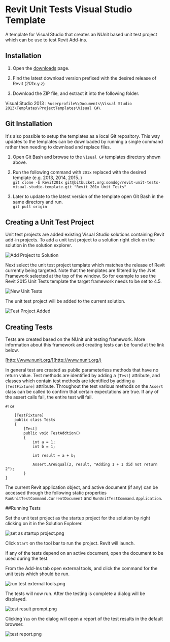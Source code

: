 # Revit Unit Tests Visual Studio Template

A template for Visual Studio that creates an NUnit based unit test project which can be use to test Revit Add-ins.

## Installation

1. Open the [downloads](https://bitbucket.org/somddg/revit-unit-tests-visual-studio-template/downloads) page.

2. Find the latest download version prefixed with the desired release of Revit (_201x_.y.z)

3. Download the ZIP file, and extract it into the following folder.

Visual Studio 2013
: `%userprofile%\Documents\Visual Studio 2013\Templates\ProjectTemplates\Visual C#\`

## Git Installation

It's also possible to setup the templates as a local Git repository. This way updates to the templates can be downloaded by running a single command rather then needing to download and replace files.

1. Open Git Bash and browse to the `Visual C#` templates directory shown above.

2. Run the following command with `201x` replaced with the desired template (e.g. 2013, 2014, 2015..)  
   `git clone -b Revit201x git@bitbucket.org:somddg/revit-unit-tests-visual-studio-template.git "Revit 201x Unit Tests" `

3. Later to update to the latest version of the template open Git Bash in the same directory and run.  
   `git pull origin`

## Creating a Unit Test Project

Unit test projects are added existing Visual Studio solutions containing Revit add-in projects. To add a unit test project to a solution right click on the solution in the solution explorer.

![Add Project to Solution](./images/add%20project%20to%20solution.png)

Next select the unit test project template which matches the release of Revit currently being targeted. Note that the templates are filtered by the .Net Framework selected at the top of the window. So for example to see the Revit 2015 Unit Tests template the target framework needs to be set to 4.5.

![New Unit Tests](./images/New%20Unit%20Tests.png)

The unit test project will be added to the current solution.

![Test Project Added](./images/test%20project%20added.png)

## Creating Tests

Tests are created based on the NUnit unit testing framework. More information about this framework and creating tests can be found at the link below.

[http://www.nunit.org/](http://www.nunit.org/)

In general test are created as public parameterless methods that have no return value. Test methods are identified by adding a `[Test]` attribute, and classes which contain test methods are identified by adding a `[TestFixture]` attribute. Throughout the test various methods on the `Assert` class can be called to confirm that certain expectations are true. If any of the assert calls fail, the entire test will fail.

```
#!c#

    [TestFixture]
    public class Tests
    {
        [Test]
        public void TestAddtion()
        {
            int a = 1;
            int b = 1;

            int result = a + b;

            Assert.AreEqual(2, result, "Adding 1 + 1 did not return 2");
        }
}
```

The current Revit application object, and active document (if any) can be accessed through the following static properties `RunUnitTestCommand.CurrentDocument` and `RunUnitTestCommand.Application`.

##Running Tests

Set the unit test project as the startup project for the solution by right clicking on it in the Solution Explorer.

![set as startup project.png](./images/set%20as%20startup%20project.png)

Click `Start` on the tool bar to run the project. Revit will launch.

If any of the tests depend on an active document, open the document to be used during the test.

From the Add-Ins tab open external tools, and click the command for the unit tests which should be run.

![run test external tools.png](./images/run%20test%20external%20tools.png)

The tests will now run. After the testing is complete a dialog will be displayed.

![test result prompt.png](./images/test%20result%20prompt.png)

Clicking `Yes` on the dialog will open a report of the test results in the default browser.

![test report.png](./images/test%20report.png)
